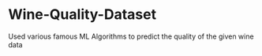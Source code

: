 # Wine-Quality-Dataset
Used various famous ML Algorithms to predict the quality of the given wine data

